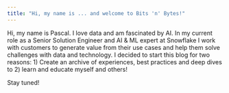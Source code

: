```yaml
---
title: "Hi, my name is ... and welcome to Bits 'n' Bytes!"
---
```


Hi, my name is Pascal. I love data and am fascinated by AI. In my current role as a Senior Solution Engineer and AI & ML expert at Snowflake I work with customers to generate value from their use cases and help them solve challenges with data and technology.
I decided to start this blog for two reasons: 1) Create an archive of experiences, best practices and deep dives to 2) learn and educate myself and others!

Stay tuned!
